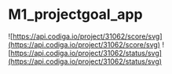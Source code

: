 # M1_projectgoal_app

![https://api.codiga.io/project/31062/score/svg](https://api.codiga.io/project/31062/score/svg)
![https://api.codiga.io/project/31062/status/svg](https://api.codiga.io/project/31062/status/svg)
